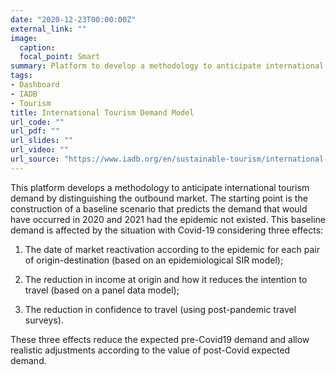 ```yaml
---
date: "2020-12-23T00:00:00Z"
external_link: ""
image:
  caption:
  focal_point: Smart
summary: Platform to develop a methodology to anticipate international tourism demand by distinguishing the outbound market.
tags:
- Dashboard
- IADB
- Tourism
title: International Tourism Demand Model
url_code: ""
url_pdf: ""
url_slides: ""
url_video: ""
url_source: "https://www.iadb.org/en/sustainable-tourism/international-tourism-demand-model-itdm"
---
```



This platform develops a methodology to anticipate international tourism demand by distinguishing the outbound market. The starting point is the construction of a baseline scenario that predicts the demand that would have occurred in 2020 and 2021 had the epidemic not existed. This baseline demand is affected by the situation with Covid-19 considering three effects:

1. The date of market reactivation according to the epidemic for each pair of origin-destination (based on an epidemiological SIR model);

1. The reduction in income at origin and how it reduces the intention to travel (based on a panel data model);

1. The reduction in confidence to travel (using post-pandemic travel surveys).

These three effects reduce the expected pre-Covid19 demand and allow realistic adjustments according to the value of post-Covid expected demand.


